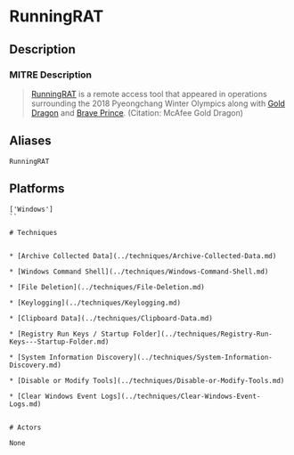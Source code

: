 
# RunningRAT

## Description

### MITRE Description

> [RunningRAT](https://attack.mitre.org/software/S0253) is a remote access tool that appeared in operations surrounding the 2018 Pyeongchang Winter Olympics along with [Gold Dragon](https://attack.mitre.org/software/S0249) and [Brave Prince](https://attack.mitre.org/software/S0252). (Citation: McAfee Gold Dragon)

## Aliases

```
RunningRAT
```

## Platforms

```
['Windows']
``

# Techniques


* [Archive Collected Data](../techniques/Archive-Collected-Data.md)

* [Windows Command Shell](../techniques/Windows-Command-Shell.md)
    
* [File Deletion](../techniques/File-Deletion.md)
    
* [Keylogging](../techniques/Keylogging.md)
    
* [Clipboard Data](../techniques/Clipboard-Data.md)
    
* [Registry Run Keys / Startup Folder](../techniques/Registry-Run-Keys---Startup-Folder.md)
    
* [System Information Discovery](../techniques/System-Information-Discovery.md)
    
* [Disable or Modify Tools](../techniques/Disable-or-Modify-Tools.md)
    
* [Clear Windows Event Logs](../techniques/Clear-Windows-Event-Logs.md)
    

# Actors

None
